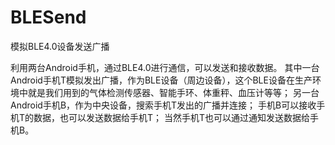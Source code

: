 # BLESend
模拟BLE4.0设备发送广播

利用两台Android手机，通过BLE4.0进行通信，可以发送和接收数据。
其中一台Android手机T模拟发出广播，作为BLE设备（周边设备），这个BLE设备在生产环境中就是我们用到的气体检测传感器、智能手环、体重秤、血压计等等；
另一台Android手机B，作为中央设备，搜索手机T发出的广播并连接；
手机B可以接收手机T的数据，也可以发送数据给手机T；
当然手机T也可以通过通知发送数据给手机B。
